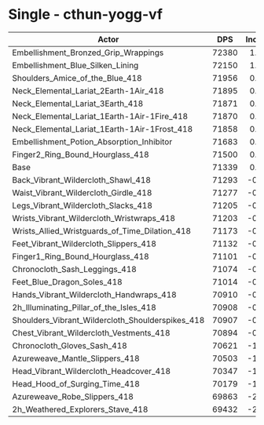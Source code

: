 # Single - cthun-yogg-vf
| Actor | DPS | Increase |
|---|:---:|:---:|
|Embellishment_Bronzed_Grip_Wrappings|72380|1.46%|
|Embellishment_Blue_Silken_Lining|72150|1.14%|
|Shoulders_Amice_of_the_Blue_418|71956|0.86%|
|Neck_Elemental_Lariat_2Earth-1Air_418|71895|0.78%|
|Neck_Elemental_Lariat_3Earth_418|71871|0.75%|
|Neck_Elemental_Lariat_1Earth-1Air-1Fire_418|71870|0.74%|
|Neck_Elemental_Lariat_1Earth-1Air-1Frost_418|71858|0.73%|
|Embellishment_Potion_Absorption_Inhibitor|71683|0.48%|
|Finger2_Ring_Bound_Hourglass_418|71500|0.23%|
|Base|71339|0.00%|
|Back_Vibrant_Wildercloth_Shawl_418|71293|-0.07%|
|Waist_Vibrant_Wildercloth_Girdle_418|71277|-0.09%|
|Legs_Vibrant_Wildercloth_Slacks_418|71205|-0.19%|
|Wrists_Vibrant_Wildercloth_Wristwraps_418|71203|-0.19%|
|Wrists_Allied_Wristguards_of_Time_Dilation_418|71173|-0.23%|
|Feet_Vibrant_Wildercloth_Slippers_418|71132|-0.29%|
|Finger1_Ring_Bound_Hourglass_418|71101|-0.33%|
|Chronocloth_Sash_Leggings_418|71074|-0.37%|
|Feet_Blue_Dragon_Soles_418|71014|-0.46%|
|Hands_Vibrant_Wildercloth_Handwraps_418|70910|-0.60%|
|2h_Illuminating_Pillar_of_the_Isles_418|70908|-0.60%|
|Shoulders_Vibrant_Wildercloth_Shoulderspikes_418|70907|-0.61%|
|Chest_Vibrant_Wildercloth_Vestments_418|70894|-0.62%|
|Chronocloth_Gloves_Sash_418|70621|-1.01%|
|Azureweave_Mantle_Slippers_418|70503|-1.17%|
|Head_Vibrant_Wildercloth_Headcover_418|70347|-1.39%|
|Head_Hood_of_Surging_Time_418|70179|-1.63%|
|Azureweave_Robe_Slippers_418|69863|-2.07%|
|2h_Weathered_Explorers_Stave_418|69432|-2.67%|
